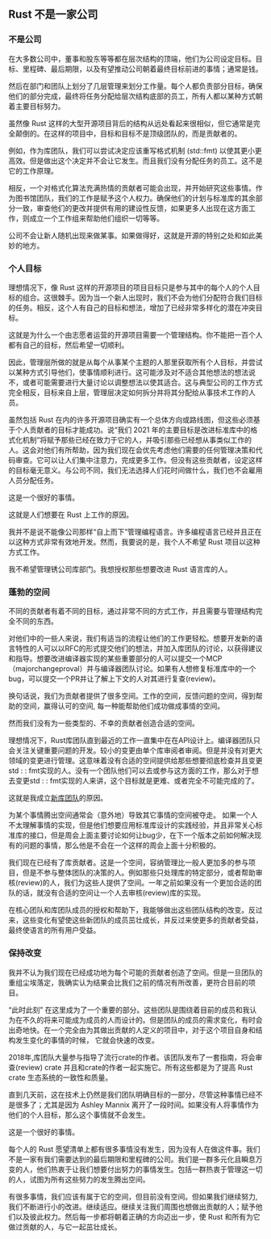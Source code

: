 ## Rust 不是一家公司

### 不是公司

在大多数公司中，董事和股东等等都在层次结构的顶端，他们为公司设定目标。目标、里程碑、最后期限，以及有望推动公司朝着最终目标前进的事情；通常是钱。

然后在部门和团队上划分了几层管理来划分工作量。每个人都负责部分目标，确保他们的部分完成，最终将任务分配给层次结构底部的员工，所有人都以某种方式朝着主要目标努力。

虽然像 Rust 这样的大型开源项目背后的结构从远处看起来很相似，但它通常是完全颠倒的。在这样的项目中，目标和目标不是顶级团队的，而是贡献者的。

例如，作为库团队，我们可以尝试决定应该重写格式机制 (std::fmt) 以使其更小更高效。但是做出这个决定并不会让它发生。而且我们没有分配任务的员工。这不是它的工作原理。

相反，一个对格式化算法充满热情的贡献者可能会出现，并开始研究这些事情。作为图书馆团队，我们的工作是赋予这个人权力。确保他们的计划与标准库的其余部分一致，审查他们的更改并提供有用的建设性反馈，如果更多人出现在这方面工作，则成立一个工作组来帮助他们组织一切等等。

公司不会让新人随机出现来做某事。如果做得好，这就是开源的特别之处和如此美妙的地方。

### 个人目标

理想情况下，像 Rust 这样的开源项目的项目目标只是参与其中的每个人的个人目标的组合。这很棘手。因为当一个新人出现时，我们不会为他们分配符合我们目标的任务。相反，这个人有自己的目标和想法，增加了已经非常多样化的潜在冲突目标。

这就是为什么一个由志愿者运营的开源项目需要一个管理结构。你不能把一百个人都有自己的目标，然后希望一切顺利。

因此，管理层所做的就是从每个从事某个主题的人那里获取所有个人目标，并尝试以某种方式引导他们，使事情顺利进行。这可能涉及对不适合其他想法的想法说不，或者可能需要进行大量讨论以调整想法以使其适合。这与典型公司的工作方式完全相反，目标来自上层，管理层决定如何拆分并将其分配给从事技术工作的人员。

虽然包括 Rust 在内的许多开源项目确实有一个总体方向或路线图，但这些必须基于个人贡献者的目标才能成功。说“我们 2021 年的主要目标是改进标准库中的格式化机制”将赋予那些已经在致力于它的人，并吸引那些已经想从事类似工作的人。这会对他们有所帮助，因为我们现在会优先考虑他们需要的任何管理决策和代码审查。它可以让人们集中注意力，完成更多工作。但没有这些贡献者，设定这样的目标毫无意义。与公司不同，我们无法选择人们花时间做什么，我们也不会雇用人员分配任务。

这是一个很好的事情。

这就是人们想要在 Rust 上工作的原因。

我并不是说不能像公司那样“自上而下”管理编程语言。许多编程语言已经并且正在以这种方式非常有效地开发。然而，我要说的是，我个人不希望 Rust 项目以这种方式工作。

我不希望管理锈公司库部门。我想授权那些想要改进 Rust 语言库的人。

### 蓬勃的空间

不同的贡献者有着不同的目标，通过非常不同的方式工作，并且需要与管理结构完全不同的东西。

对他们中的一些人来说，我们有适当的流程让他们的工作更轻松。想要开发新的语言特性的人可以以RFC的形式提交他们的想法，并加入库团队的讨论，以获得建议和指导。想要改进编译器实现的某些重要部分的人可以提交一个MCP（majorchangeproval）并与编译器团队讨论。如果有人想修复标准库中的一个bug，可以提交一个PR并让了解上下文的人对其进行复查(review)。

换句话说，我们为贡献者提供了很多空间。工作的空间，反馈问题的空间，得到帮助的空间，赢得认可的空间,  每一种能帮助他们成功做成事情的空间。

然而我们没有为一些类型的、不幸的贡献者创造合适的空间。

理想情况下，Rust库团队直到最近的工作一直集中在在API设计上。编译器团队只会关注关键重要问题的开发。较小的变更由单个库审阅者审阅。但是并没有对更大领域的变更进行管理。这意味着没有合适的空间提供给那些想要彻底检查并且变更std : : fmt实现的人。没有一个团队他们可以去或参与这方面的工作，那么对于想去变更std : : fmt实现的人来讲，这个目标就是更难、或者完全不可能完成的了。

这就是我成立[新库团队](https://twitter.com/m_ou_se/status/1405281369140334595)的原因。

为某个事情腾出空间通常会（意外地）导致其它事情的空间被夺走。 如果一个人不太理解事情的实现，但是他们想要应用标准库设计的实践经验，并且非常关心标准库的接口，但是周会上面主要讨论如何让bug少，在下一个版本之前如何解决现有的问题的事情，那么他是不会在一个这样的周会上面十分积极的。


我们现在已经有了库贡献者。这是一个空间，容纳管理比一般人更加多的参与项目，但是不参与整体团队的决策的人。例如那些只处理库的特定部分，或者帮助审核(review)的人，我们为这些人提供了空间。一年之前如果没有一个更加合适的团队的话，就没有合适的空间让一个人去审核(review)库的实现。

在核心团队和库团队成员的授权和帮助下，我能够做出这些团队结构的改变。反过来，这些变化有望使这些新团队的成员茁壮成长，并反过来使更多的贡献者受益，最终使语言的所有用户受益。

### 保持改变

我并不认为我们现在已经成功地为每个可能的贡献者创造了空间。但是一旦团队的重组尘埃落定，我确实认为结果会比我们之前的情况有所改善，更符合目前的项目。

“此时此刻” 在这里成为了一个重要的部分。这些团队是围绕着目前的成员和我认为在不久的将来可能成为成员的人而设计的。但是团队的成员的需求变化，有时会出奇地快。在一个完全由为其做出贡献的人定义的项目中，对于这个项目自身和结构发生变化的事情的时候， 它就会快速的改变。

2018年,库团队大量参与指导了流行crate的作者。该团队发布了一套指南，将会审查(review) crate 并且和crate的作者一起实施它。所有这些都是为了提高 Rust crate 生态系统的一致性和质量。

直到几天前，这在技术上仍然是我们团队明确目标的一部分，尽管这种事情已经不是很多了；尤其是因为 Ashley Mannix 离开了一段时间。如果没有人将事情作为他们的个人目标，那么这个事情就不会发生。

这是一个很好的事情。

每个人的 Rust 愿望清单上都有很多事情没有发生，因为没有人在做这件事。我们不是一家有我们需要达到的最后期限和里程碑的公司。我们是一群多元化且瞬息万变的人，他们热衷于让我们想要付出努力的事情发生。包括一群热衷于管理这一切的人，试图为所有这些努力的发生腾出空间。

有很多事情，我们应该有属于它的空间，但目前没有空间。但如果我们继续努力, 我们不断进行小的改进。继续适应。继续关注我们周围也想做出贡献的人；赋予他们以及彼此权力。然后每一步都将朝着正确的方向迈出一步，使 Rust 和所有为它做过贡献的人，与它一起茁壮成长。